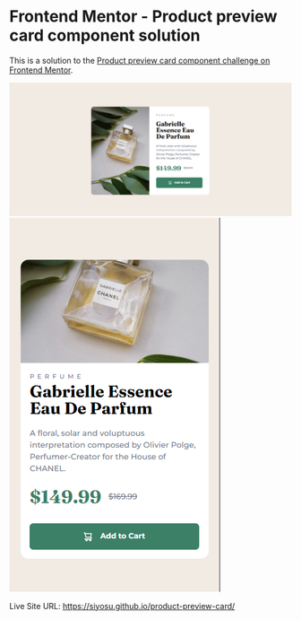 # Frontend Mentor - Product preview card component solution

This is a solution to the [Product preview card component challenge on Frontend Mentor](https://www.frontendmentor.io/challenges/product-preview-card-component-GO7UmttRfa).

![](./images/screenshot1.png)
![](./images/screenshot2.png)

Live Site URL: https://siyosu.github.io/product-preview-card/